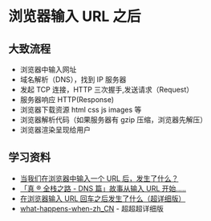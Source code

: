 # 浏览器输入 URL 之后

## 大致流程

- 浏览器中输入网址
- 域名解析（DNS），找到 IP 服务器
- 发起 TCP 连接，HTTP 三次握手,发送请求（Request）
- 服务器响应 HTTP(Response)
- 浏览器下载资源 html css js images 等
- 浏览器解析代码（如果服务器有 gzip 压缩，浏览器先解压）
- 浏览器渲染呈现给用户

## 学习资料

- [当我们在浏览器中输入一个 URL 后，发生了什么？](https://kmknkk.xin/2018/03/04/%E5%BD%93%E6%88%91%E4%BB%AC%E5%9C%A8%E6%B5%8F%E8%A7%88%E5%99%A8%E4%B8%AD%E8%BE%93%E5%85%A5%E4%B8%80%E4%B8%AAURL%E5%90%8E%EF%BC%8C%E5%8F%91%E7%94%9F%E4%BA%86%E4%BB%80%E4%B9%88%EF%BC%9F/)
- [「真 ® 全栈之路 - DNS 篇」故事从输入 URL 开始.....](https://juejin.im/post/5ceebb7251882507266414b7)
- [在浏览器输入 URL 回车之后发生了什么（超详细版）](https://4ark.me/post/b6c7c0a2.html)
- [what-happens-when-zh_CN](https://github.com/skyline75489/what-happens-when-zh_CN) - 超超超详细版
